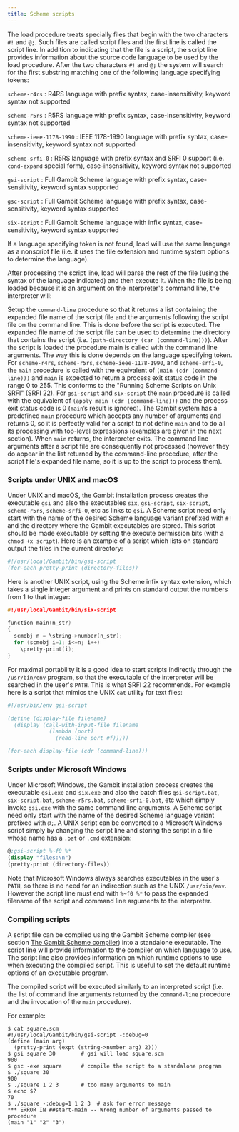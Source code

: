 ```yaml
---
title: Scheme scripts
---
```


The load procedure treats specially files that begin with the two characters
`#!` and `@;`. Such files are called script files and the first line is called
the script line. In addition to indicating that the file is a script, the script
line provides information about the source code language to be used by the load
procedure. After the two characters `#!` and `@;` the system will search for the
first substring matching one of the following language specifying tokens:

`scheme-r4rs`
: R4RS language with prefix syntax, case-insensitivity, keyword syntax not
  supported

`scheme-r5rs`
: R5RS language with prefix syntax, case-insensitivity, keyword syntax not
  supported

`scheme-ieee-1178-1990`
: IEEE 1178-1990 language with prefix syntax, case-insensitivity, keyword syntax
  not supported

`scheme-srfi-0`
: R5RS language with prefix syntax and SRFI 0 support (i.e. `cond-expand` special
  form), case-insensitivity, keyword syntax not supported

`gsi-script`
: Full Gambit Scheme language with prefix syntax, case-sensitivity, keyword
  syntax supported

`gsc-script`
: Full Gambit Scheme language with prefix syntax, case-sensitivity, keyword
  syntax supported

`six-script`
: Full Gambit Scheme language with infix syntax, case-sensitivity, keyword
  syntax supported

If a language specifying token is not found, load will use the same language as
a nonscript file (i.e. it uses the file extension and runtime system options to
determine the language).

After processing the script line, load will parse the rest of the file (using
the syntax of the language indicated) and then execute it. When the file is
being loaded because it is an argument on the interpreter's command line, the
interpreter will:

Setup the `command-line` procedure so that it returns a list containing the
expanded file name of the script file and the arguments following the script
file on the command line. This is done before the script is executed. The
expanded file name of the script file can be used to determine the directory
that contains the script (i.e. `(path-directory (car (command-line)))`). After the
script is loaded the procedure main is called with the command line arguments.
The way this is done depends on the language specifying token. For `scheme-r4rs`,
`scheme-r5rs`, `scheme-ieee-1178-1990`, and `scheme-srfi-0`, the `main` procedure is
called with the equivalent of `(main (cdr (command-line)))` and `main` is expected
to return a process exit status code in the range 0 to 255. This conforms to the
"Running Scheme Scripts on Unix SRFI" (SRFI 22). For `gsi-script` and `six-script`
the `main` procedure is called with the equivalent of `(apply main (cdr
(command-line)))` and the process exit status code is 0 (`main`’s result is
ignored). The Gambit system has a predefined `main` procedure which accepts any
number of arguments and returns 0, so it is perfectly valid for a script to not
define `main` and to do all its processing with top-level expressions (examples
are given in the next section). When `main` returns, the interpreter exits. The
command line arguments after a script file are consequently not processed
(however they do appear in the list returned by the command-line procedure,
after the script file's expanded file name, so it is up to the script to process
them).

### Scripts under UNIX and macOS

Under UNIX and macOS, the Gambit installation process creates the executable
`gsi` and also the executables `six`, `gsi-script`, `six-script`, `scheme-r5rs`,
`scheme-srfi-0`, etc as links to `gsi`. A Scheme script need only start with the
name of the desired Scheme language variant prefixed with `#!` and the directory
where the Gambit executables are stored. This script should be made executable
by setting the execute permission bits (with a `chmod +x script`). Here is an
example of a script which lists on standard output the files in the current
directory:

```scheme
#!/usr/local/Gambit/bin/gsi-script
(for-each pretty-print (directory-files))
```

Here is another UNIX script, using the Scheme infix syntax extension, which
takes a single integer argument and prints on standard output the numbers from 1
to that integer:

```c
#!/usr/local/Gambit/bin/six-script

function main(n_str)
{
  scmobj n = \string->number(n_str);
  for (scmobj i=1; i<=n; i++)
    \pretty-print(i);
}
```

For maximal portability it is a good idea to start scripts indirectly through
the `/usr/bin/env` program, so that the executable of the interpreter will be
searched in the user's `PATH`. This is what SRFI 22 recommends. For example here
is a script that mimics the UNIX `cat` utility for text files:

```scheme
#!/usr/bin/env gsi-script

(define (display-file filename)
  (display (call-with-input-file filename
             (lambda (port)
               (read-line port #f)))))

(for-each display-file (cdr (command-line)))
```


### Scripts under Microsoft Windows

Under Microsoft Windows, the Gambit installation process creates the executable
`gsi.exe` and `six.exe` and also the batch files `gsi-script.bat`,
`six-script.bat`, `scheme-r5rs.bat`, `scheme-srfi-0.bat`, etc which simply
invoke `gsi.exe` with the same command line arguments. A Scheme script need only
start with the name of the desired Scheme language variant prefixed with `@;`. A
UNIX script can be converted to a Microsoft Windows script simply by changing
the script line and storing the script in a file whose name has a `.bat` or
`.cmd` extension:

```scheme
@;gsi-script %~f0 %*
(display "files:\n")
(pretty-print (directory-files))
```

Note that Microsoft Windows always searches executables in the user's `PATH`, so
there is no need for an indirection such as the UNIX `/usr/bin/env`. However the
script line must end with `%~f0 %*` to pass the expanded filename of the script
and command line arguments to the interpreter.


### Compiling scripts

A script file can be compiled using the Gambit Scheme compiler (see section [The
Gambit Scheme compiler](/manual/gsc)) into a standalone executable. The script
line will provide information to the compiler on which language to use. The
script line also provides information on which runtime options to use when
executing the compiled script. This is useful to set the default runtime options
of an executable program.

The compiled script will be executed similarly to an interpreted script (i.e.
the list of command line arguments returned by the `command-line` procedure and
the invocation of the `main` procedure).

For example:

```shell
$ cat square.scm
#!/usr/local/Gambit/bin/gsi-script -:debug=0
(define (main arg)
  (pretty-print (expt (string->number arg) 2)))
$ gsi square 30        # gsi will load square.scm
900
$ gsc -exe square      # compile the script to a standalone program
$ ./square 30
900
$ ./square 1 2 3       # too many arguments to main
$ echo $?
70
$ ./square -:debug=1 1 2 3  # ask for error message
*** ERROR IN ##start-main -- Wrong number of arguments passed to procedure
(main "1" "2" "3")
```

